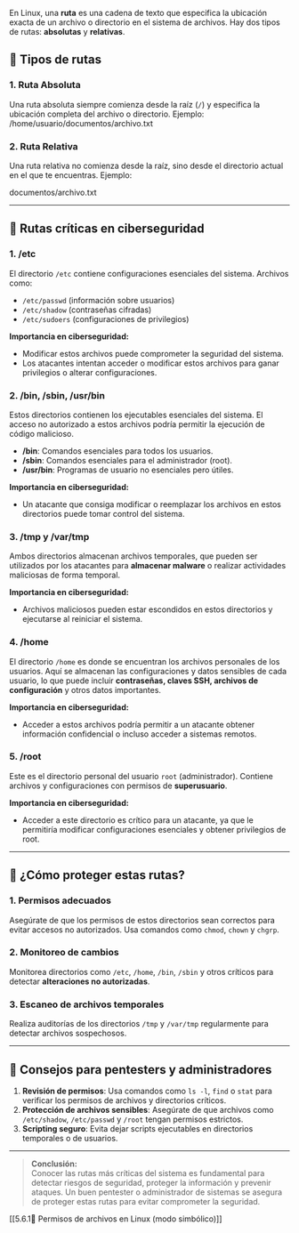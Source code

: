 
En Linux, una **ruta** es una cadena de texto que especifica la ubicación exacta de un archivo o directorio en el sistema de archivos. Hay dos tipos de rutas: **absolutas** y **relativas**.

## 📂 Tipos de rutas

### 1. **Ruta Absoluta**
Una ruta absoluta siempre comienza desde la raíz (`/`) y especifica la ubicación completa del archivo o directorio. 
Ejemplo:
/home/usuario/documentos/archivo.txt


### 2. **Ruta Relativa**
Una ruta relativa no comienza desde la raíz, sino desde el directorio actual en el que te encuentras.
Ejemplo:

documentos/archivo.txt


---

## 🔐 Rutas críticas en ciberseguridad

### 1. **/etc**
El directorio `/etc` contiene configuraciones esenciales del sistema. Archivos como:
- `/etc/passwd` (información sobre usuarios)
- `/etc/shadow` (contraseñas cifradas)
- `/etc/sudoers` (configuraciones de privilegios)
  
**Importancia en ciberseguridad:**
- Modificar estos archivos puede comprometer la seguridad del sistema.
- Los atacantes intentan acceder o modificar estos archivos para ganar privilegios o alterar configuraciones.

### 2. **/bin, /sbin, /usr/bin**
Estos directorios contienen los ejecutables esenciales del sistema. El acceso no autorizado a estos archivos podría permitir la ejecución de código malicioso.

- **/bin**: Comandos esenciales para todos los usuarios.
- **/sbin**: Comandos esenciales para el administrador (root).
- **/usr/bin**: Programas de usuario no esenciales pero útiles.

**Importancia en ciberseguridad:**
- Un atacante que consiga modificar o reemplazar los archivos en estos directorios puede tomar control del sistema.

### 3. **/tmp y /var/tmp**
Ambos directorios almacenan archivos temporales, que pueden ser utilizados por los atacantes para **almacenar malware** o realizar actividades maliciosas de forma temporal.

**Importancia en ciberseguridad:**
- Archivos maliciosos pueden estar escondidos en estos directorios y ejecutarse al reiniciar el sistema.

### 4. **/home**
El directorio `/home` es donde se encuentran los archivos personales de los usuarios. Aquí se almacenan las configuraciones y datos sensibles de cada usuario, lo que puede incluir **contraseñas, claves SSH, archivos de configuración** y otros datos importantes.

**Importancia en ciberseguridad:**
- Acceder a estos archivos podría permitir a un atacante obtener información confidencial o incluso acceder a sistemas remotos.

### 5. **/root**
Este es el directorio personal del usuario `root` (administrador). Contiene archivos y configuraciones con permisos de **superusuario**.

**Importancia en ciberseguridad:**
- Acceder a este directorio es crítico para un atacante, ya que le permitiría modificar configuraciones esenciales y obtener privilegios de root.

---

## 🔧 ¿Cómo proteger estas rutas?

### 1. **Permisos adecuados**
Asegúrate de que los permisos de estos directorios sean correctos para evitar accesos no autorizados. Usa comandos como `chmod`, `chown` y `chgrp`.

### 2. **Monitoreo de cambios**
Monitorea directorios como `/etc`, `/home`, `/bin`, `/sbin` y otros críticos para detectar **alteraciones no autorizadas**.

### 3. **Escaneo de archivos temporales**
Realiza auditorías de los directorios `/tmp` y `/var/tmp` regularmente para detectar archivos sospechosos.

---

## 🚨 Consejos para pentesters y administradores

1. **Revisión de permisos**: Usa comandos como `ls -l`, `find` o `stat` para verificar los permisos de archivos y directorios críticos.
2. **Protección de archivos sensibles**: Asegúrate de que archivos como `/etc/shadow`, `/etc/passwd` y `/root` tengan permisos estrictos.
3. **Scripting seguro**: Evita dejar scripts ejecutables en directorios temporales o de usuarios.

---

> **Conclusión:**  
> Conocer las rutas más críticas del sistema es fundamental para detectar riesgos de seguridad, proteger la información y prevenir ataques. Un buen pentester o administrador de sistemas se asegura de proteger estas rutas para evitar comprometer la seguridad.

[[5.6.1🔐 Permisos de archivos en Linux (modo simbólico)]]
